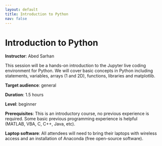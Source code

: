 ```yaml
---
layout: default
title: Introduction to Python
nav: false
---
```


# Introduction to Python

**Instructor**: Abed Sarhan

This session will be a hands-on introduction to the Jupyter live coding environment for Python. We will
cover basic concepts in Python including statements, variables, arrays (1 and 2D), functions, libraries
and matplotlib.

**Target audience**: general

<!-- **Course plan**: -->

**Duration**: 1.5 hours

**Level**: beginner

**Prerequisites**: This is an introductory course, no previous experience is required. Some basic
previous programming experience is helpful (MATLAB, VBA, C, C++, Java, etc).

**Laptop software**: All attendees will need to bring their laptops with wireless access and an
installation of Anaconda (free open-source software).
